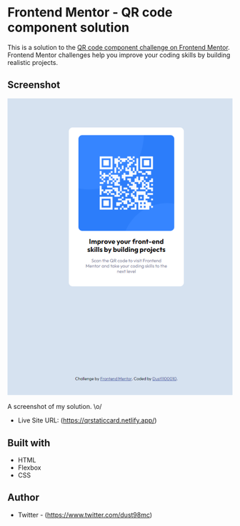 # Frontend Mentor - QR code component solution

This is a solution to the [QR code component challenge on Frontend Mentor](https://www.frontendmentor.io/challenges/qr-code-component-iux_sIO_H). Frontend Mentor challenges help you improve your coding skills by building realistic projects. 

## Screenshot

![](./images/qrcard.png)

A screenshot of my solution. \o/

- Live Site URL: (https://qrstaticcard.netlify.app/)


## Built with

- HTML
- Flexbox
- CSS

## Author

- Twitter - (https://www.twitter.com/dust98mc)

